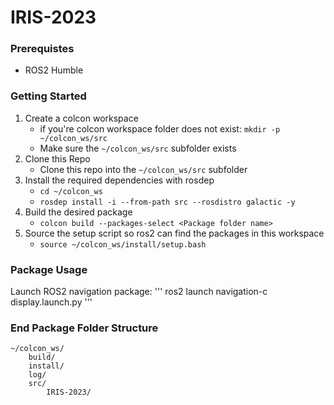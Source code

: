 # IRIS-2023
### Prerequistes
- ROS2 Humble
### Getting Started
1. Create a colcon workspace
    - if you're colcon workspace folder does not exist: `mkdir -p ~/colcon_ws/src`
    - Make sure the `~/colcon_ws/src` subfolder exists
2. Clone this Repo
    -  Clone this repo into the `~/colcon_ws/src` subfolder
2. Install the required dependencies with rosdep
    - `cd ~/colcon_ws`
    - `rosdep install -i --from-path src --rosdistro galactic -y`
3. Build the desired package
    - `colcon build --packages-select <Package folder name>`
4. Source the setup script so ros2 can find the packages in this workspace 
    - `source ~/colcon_ws/install/setup.bash`

### Package Usage
Launch ROS2 navigation package:
'''
ros2 launch navigation-c display.launch.py
'''
### End Package Folder Structure
```
~/colcon_ws/
    build/
    install/
    log/
    src/
        IRIS-2023/
```
